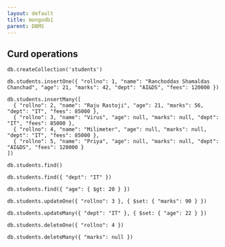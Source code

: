 ```yaml
---
layout: default
title: mongodb1
parent: DBMS
---
```


## Curd operations

```shell
db.createCollection('students')
```

```shell
db.students.insertOne({ "rollno": 1, "name": "Ranchoddas Shamaldas Chanchad", "age": 21, "marks": 42, "dept": "AI&DS", "fees": 120000 })
```

```shell
db.students.insertMany([
  { "rollno": 2, "name": "Raju Rastoji", "age": 21, "marks": 56, "dept": "IT", "fees": 85000 },
  { "rollno": 3, "name": "Virus", "age": null, "marks": null, "dept": "IT", "fees": 85000 },
  { "rollno": 4, "name": "Milimeter", "age": null, "marks": null, "dept": "IT", "fees": 85000 },
  { "rollno": 5, "name": "Priya", "age": null, "marks": null, "dept": "AI&DS", "fees": 120000 }
])
```

```shell
db.students.find()
```

```shell
db.students.find({ "dept": "IT" })
```

```shell
db.students.find({ "age": { $gt: 20 } })
```

```shell
db.students.updateOne({ "rollno": 3 }, { $set: { "marks": 90 } })
```

```shell
db.students.updateMany({ "dept": "IT" }, { $set: { "age": 22 } })
```

```shell
db.students.deleteOne({ "rollno": 4 })
```

```shell
db.students.deleteMany({ "marks": null })
```